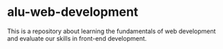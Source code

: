 # alu-web-development
This is a repository about learning the fundamentals of web development and evaluate our skills in front-end development.
